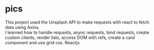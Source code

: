 # pics
This project used the Unsplash API to make requests with react to fetch data using Axios.  
I learned how to handle requests, async requests, bind requests, create custom clients, render lists, 
access DOM with refs, create a card component and use grid css. Reactjs 
